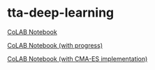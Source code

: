 # tta-deep-learning

[CoLAB Notebook](https://colab.research.google.com/drive/1GWgzNkW9s8NGXf5tQ4bPW0VSOOWOIStZ?usp=sharing )

[CoLAB Notebook (with progress)](https://colab.research.google.com/drive/1bQMneoF6k9qVNKNQwti4RN5oup7kfGDR?authuser=1#scrollTo=JJtzKBZ2Nz4Z)

[CoLAB Notebook (with CMA-ES implementation)](https://colab.research.google.com/drive/1dn_ShWc0ulDewiGIjTnU5UwLSlyu_a06?usp=sharing)
